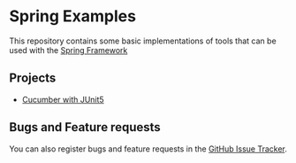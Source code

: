 # Spring Examples

This repository contains some basic implementations of tools that can be used with the 
[Spring Framework](https://spring.io/)

## Projects
* [Cucumber with JUnit5](https://github.com/JohnneSouza/spring-examples/tree/main/cucumber-junit5)



## Bugs and Feature requests

You can also register bugs and feature requests in the
[GitHub Issue Tracker](https://github.com/JohnneSouza/spring-examples/issues). 
